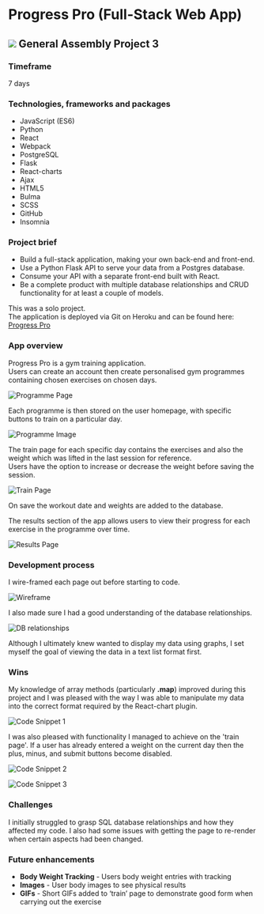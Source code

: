 # Progress Pro (Full-Stack Web App)
## ![](https://ga-dash.s3.amazonaws.com/production/assets/logo-9f88ae6c9c3871690e33280fcf557f33.png) General Assembly Project 3


### Timeframe
7 days

### Technologies, frameworks and packages
* JavaScript (ES6)
* Python
* React
* Webpack
* PostgreSQL
* Flask
* React-charts
* Ajax
* HTML5
* Bulma
* SCSS
* GitHub
* Insomnia

### Project brief
* Build a full-stack application, making your own back-end and front-end.  
* Use a Python Flask API to serve your data from a Postgres database.  
* Consume your API with a separate front-end built with React.
* Be a complete product with multiple database relationships and CRUD functionality for at least a couple of models.

This was a solo project.  
The application is deployed via Git on Heroku and can be found here: [Progress Pro](http://progress-pro.herokuapp.com/)

### App overview
Progress Pro is a gym training application.  
Users can create an account then create personalised gym programmes containing chosen exercises on chosen days.

![Programme Page](https://user-images.githubusercontent.com/47188720/60123146-a87dc900-977e-11e9-8342-68656aabad5e.png)

Each programme is then stored on the user homepage, with specific buttons to train on a particular day.

![Programme Image](https://user-images.githubusercontent.com/47188720/60120286-65b8f280-9778-11e9-8f56-dbaf2f8145c4.png)

The train page for each specific day contains the exercises and also the weight which was lifted in the last session for reference.  
Users have the option to increase or decrease the weight before saving the session.

![Train Page](https://user-images.githubusercontent.com/47188720/60120482-c9432000-9778-11e9-8fb7-986f8f6f2c5a.png)

On save the workout date and weights are added to the database.

The results section of the app allows users to view their progress for each exercise in the programme over time.

![Results Page](https://user-images.githubusercontent.com/47188720/60120696-5b4b2880-9779-11e9-899a-5e77caeace1c.png)





### Development process

I wire-framed each page out before starting to code.

![Wireframe](https://user-images.githubusercontent.com/47188720/60120988-0360f180-977a-11e9-9db4-a54bfb6f6f1c.png)

I also made sure I had a good understanding of the database relationships.

![DB relationships](https://user-images.githubusercontent.com/47188720/60121023-15429480-977a-11e9-9adf-bb3d6719b15e.png)


Although I ultimately knew wanted to display my data using graphs, I set myself the goal of viewing the data in a text list format first.


### Wins
My knowledge of array methods (particularly **.map**) improved during this project and I was pleased with the way I was able to manipulate my data into the correct format required by the React-chart plugin.

![Code Snippet 1](https://user-images.githubusercontent.com/47188720/60122298-ccd8a600-977c-11e9-9754-151441a9db59.png)

I was also pleased with functionality I managed to achieve on the 'train page'.
If a user has already entered a weight on the current day then the plus, minus, and submit buttons become disabled.

![Code Snippet 2](https://user-images.githubusercontent.com/47188720/60122370-f4c80980-977c-11e9-9a43-3382beaa96df.png)

![Code Snippet 3](https://user-images.githubusercontent.com/47188720/60122343-e4b02a00-977c-11e9-863e-569f7d7e9296.png)





### Challenges
I initially struggled to grasp SQL database relationships and how they affected my code.
I also had some issues with getting the page to re-render when certain aspects had been changed.






### Future enhancements
* **Body Weight Tracking** - Users body weight entries with tracking   
* **Images** - User body images to see physical results
* **GIFs** - Short GIFs added to ‘train’ page to demonstrate good form when carrying out the exercise
